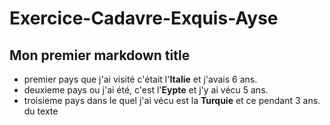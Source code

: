 # Exercice-Cadavre-Exquis-Ayse
## Mon premier markdown title
* premier pays que j'ai visité c'était l'__Italie__ et j'avais 6 ans.
* deuxieme pays ou j'ai été, c'est l'__Eypte__ et j'y ai vécu 5 ans.
* troisieme pays dans le quel j'ai vécu est la __Turquie__ et ce pendant 3 ans.
du texte